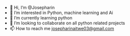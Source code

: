 - 👋 Hi, I’m @Josepharin
- 👀 I’m interested in Python, machine learning and Ai
- 🌱 I’m currently learning python
- 💞️ I’m looking to collaborate on all python related projects
- 📫 How to reach me josepharinaitwe03@gmail.com

<!---
Josepharin/Josepharin is a ✨ special ✨ repository because its `README.md` (this file) appears on your GitHub profile.
You can click the Preview link to take a look at your changes.
--->
